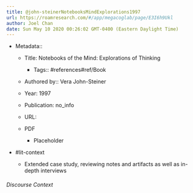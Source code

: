 ```yaml
---
title: @john-steinerNotebooksMindExplorations1997
url: https://roamresearch.com/#/app/megacoglab/page/E3I6h9Ukl
author: Joel Chan
date: Sun May 10 2020 00:26:02 GMT-0400 (Eastern Daylight Time)
---
```


- Metadata::

    - Title: Notebooks of the Mind: Explorations of Thinking

        - Tags:: #references#ref/Book

    - Authored by::  Vera John-Steiner

    - Year: 1997

    - Publication: no_info

    - URL:

    - PDF

        - Placeholder
- #lit-context

    - Extended case study, reviewing notes and artifacts as well as in-depth interviews

###### Discourse Context


